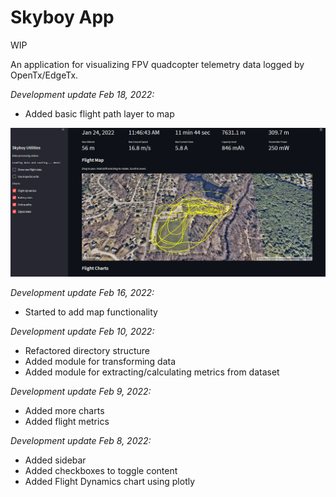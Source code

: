 # Skyboy App

WIP

An application for visualizing FPV quadcopter telemetry data logged by OpenTx/EdgeTx.

_Development update Feb 18, 2022:_

* Added basic flight path layer to map

![Development screenshot](src/images/skyboyapp-feb182022.jpg)

_Development update Feb 16, 2022:_

* Started to add map functionality

_Development update Feb 10, 2022:_

* Refactored directory structure
* Added module for transforming data
* Added module for extracting/calculating metrics from dataset

_Development update Feb 9, 2022:_

* Added more charts
* Added flight metrics

_Development update Feb 8, 2022:_

* Added sidebar
* Added checkboxes to toggle content
* Added Flight Dynamics chart using plotly